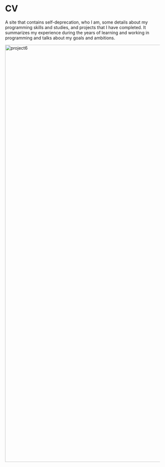 <h1>
  CV
</h1>

<p>
  A site that contains self-deprecation, who I am, some details about my programming skills and studies, and projects that I have completed. It summarizes my experience during the years of learning and working in programming and talks about my goals and ambitions.
</p>


<img width="1358" alt="project6" src="https://github.com/kautukkundan/Awesome-Profile-README-templates/assets/124607626/7232d105-5f1c-40b5-bbce-0a64bb593362">
